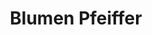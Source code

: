 ---
title: "Blumen Pfeiffer"
url: /ludwigshafen-am-rhein/blumen-pfeiffer-rheinstrasse/
shop: Blumen
---